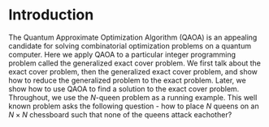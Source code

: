 # Introduction

The Quantum Approximate Optimization Algorithm (QAOA) is an appealing candidate for solving combinatorial optimization problems on a quantum computer. Here we apply QAOA to a particular integer programming problem called the generalized exact cover problem. We first talk about the exact cover problem, then the generalized exact cover problem, and show how to reduce the generalized problem to the exact problem. Later, we show how to use QAOA to find a solution to the exact cover problem. Throughout, we use the $N$-queen problem as a running example. This well known problem asks the following question - how to place $N$ queens on an $N \times N$ chessboard such that none of the queens attack eachother?